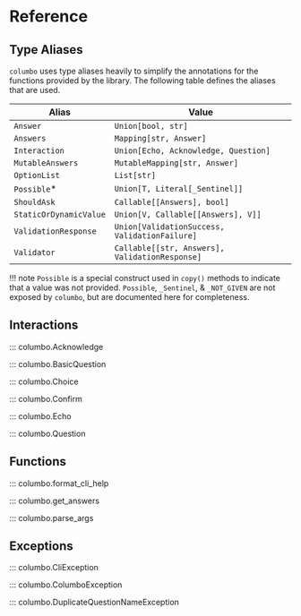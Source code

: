 # Reference

## Type Aliases

`columbo` uses type aliases heavily to simplify the annotations for the functions provided by the
library. The following table defines the aliases that are used.

| Alias                  | Value                                          |
|------------------------|------------------------------------------------|
| `Answer`               | `Union[bool, str]`                             |
| `Answers`              | `Mapping[str, Answer]`                         |
| `Interaction`          | `Union[Echo, Acknowledge, Question]`           |
| `MutableAnswers`       | `MutableMapping[str, Answer]`                  |
| `OptionList`           | `List[str]`                                    |
| `Possible`*            | `Union[T, Literal[_Sentinel]]`                 |
| `ShouldAsk`            | `Callable[[Answers], bool]`                    |
| `StaticOrDynamicValue` | `Union[V, Callable[[Answers], V]]`             |
| `ValidationResponse`   | `Union[ValidationSuccess, ValidationFailure]`  |
| `Validator`            | `Callable[[str, Answers], ValidationResponse]` |

!!! note
    `Possible` is a special construct used in `copy()` methods to indicate that a value was not
    provided. `Possible`, `_Sentinel`, & `_NOT_GIVEN` are not exposed by `columbo`, but are
    documented here for completeness.


## Interactions

::: columbo.Acknowledge

::: columbo.BasicQuestion

::: columbo.Choice

::: columbo.Confirm

::: columbo.Echo

::: columbo.Question

## Functions

::: columbo.format_cli_help

::: columbo.get_answers

::: columbo.parse_args

## Exceptions

::: columbo.CliException

::: columbo.ColumboException

::: columbo.DuplicateQuestionNameException
